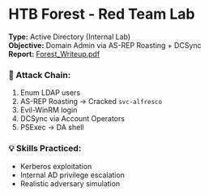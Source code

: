 # HTB Forest - Red Team Lab

**Type:** Active Directory (Internal Lab)  
**Objective:** Domain Admin via AS-REP Roasting + DCSync  
**Report:** [Forest_Writeup.pdf](./Forest_Writeup.pdf)

### 🔹 Attack Chain:
1. Enum LDAP users
2. AS-REP Roasting → Cracked `svc-alfresco`
3. Evil-WinRM login
4. DCSync via Account Operators
5. PSExec → DA shell

### 💡 Skills Practiced:
- Kerberos exploitation
- Internal AD privilege escalation
- Realistic adversary simulation
